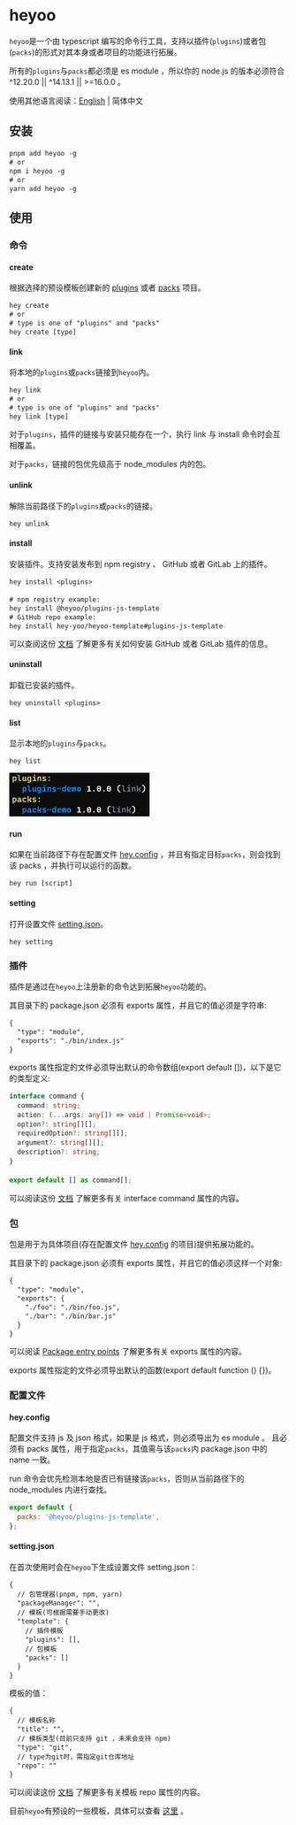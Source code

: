 # heyoo

`heyoo`是一个由 typescript 编写的命令行工具，支持以插件(`plugins`)或者包(`packs`)的形式对其本身或者项目的功能进行拓展。

所有的`plugins`与`packs`都必须是 es module ，所以你的 node.js 的版本必须符合 ^12.20.0 || ^14.13.1 || >=16.0.0 。

使用其他语言阅读：[English](./README.md) | 简体中文

## 安装

```shell
pnpm add heyoo -g
# or
npm i heyoo -g
# or
yarn add heyoo -g
```

## 使用

### 命令

#### create

根据选择的预设模板创建新的 [plugins](#插件) 或者 [packs](#包) 项目。

```shell
hey create
# or
# type is one of "plugins" and "packs"
hey create [type]
```

#### link

将本地的`plugins`或`packs`链接到`heyoo`内。

```shell
hey link
# or
# type is one of "plugins" and "packs"
hey link [type]
```

对于`plugins`，插件的链接与安装只能存在一个，执行 link 与 install 命令时会互相覆盖。

对于`packs`，链接的包优先级高于 node_modules 内的包。

#### unlink

解除当前路径下的`plugins`或`packs`的链接。

```shell
hey unlink
```

#### install

安装插件。支持安装发布到 npm registry 、 GitHub 或者 GitLab 上的插件。

```shell
hey install <plugins>

# npm registry example:
hey install @heyoo/plugins-js-template
# GitHub repo example:
hey install hey-yoo/heyoo-template#plugins-js-template
```

可以查阅这份 [文档](https://www.npmjs.com/package/download-git-repo) 了解更多有关如何安装 GitHub 或者 GitLab 插件的信息。

#### uninstall

卸载已安装的插件。

```shell
hey uninstall <plugins>
```

#### list

显示本地的`plugins`与`packs`。

```shell
hey list
```

![](https://raw.githubusercontent.com/HaolinHom/pic-go-bag/heyoo/heyoo-usage-list.png)

#### run

如果在当前路径下存在配置文件 [hey.config](#heyconfig) ，并且有指定目标`packs`，则会找到该 packs ，并执行可以运行的函数。

```shell
hey run [script]
```

#### setting

打开设置文件 [setting.json](#settingjson)。

```shell
hey setting
```

### 插件

插件是通过在`heyoo`上注册新的命令达到拓展`heyoo`功能的。

其目录下的 package.json 必须有 exports 属性，并且它的值必须是字符串:

```json5
{
  "type": "module",
  "exports": "./bin/index.js"
}
```

exports 属性指定的文件必须导出默认的命令数组(export default [])，以下是它的类型定义:

```typescript
interface command {
  command: string;
  action: (...args: any[]) => void | Promise<void>;
  option?: string[][];
  requiredOption?: string[][];
  argument?: string[][];
  description?: string;
}

export default [] as command[];
```

可以阅读这份 [文档](https://github.com/tj/commander.js#readme) 了解更多有关 interface command 属性的内容。

### 包

包是用于为具体项目(存在配置文件 [hey.config](#heyconfig) 的项目)提供拓展功能的。

其目录下的 package.json 必须有 exports 属性，并且它的值必须这样一个对象:

```json5
{
  "type": "module",
  "exports": {
    "./foo": "./bin/foo.js",
    "./bar": "./bin/bar.js"
  }
}
```

可以阅读 [Package entry points](https://nodejs.org/api/packages.html#packages_package_entry_points) 了解更多有关 exports 属性的内容。

exports 属性指定的文件必须导出默认的函数(export default function () {})。

### 配置文件

#### hey.config

配置文件支持 js 及 json 格式，如果是 js 格式，则必须导出为 es module 。
且必须有 packs 属性，用于指定`packs`，其值需与该`packs`内 package.json 中的 name 一致。

run 命令会优先检测本地是否已有链接该`packs`，否则从当前路径下的 node_modules 内进行查找。

```javascript
export default {
  packs: '@heyoo/plugins-js-template',
};
```

#### setting.json

在首次使用时会在`heyoo`下生成设置文件 setting.json：

```json5
{
  // 包管理器(pnpm, npm, yarn)
  "packageManager": "",
  // 模板(可根据需要手动更改)
  "template": {
    // 插件模板
    "plugins": [],
    // 包模板
    "packs": []
  }
}
```

模板的值：

```json5
{
  // 模板名称
  "title": "",
  // 模板类型(目前只支持 git ，未来会支持 npm)
  "type": "git",
  // type为git时，需指定git仓库地址
  "repo": ""
}
```

可以阅读这份 [文档](https://www.npmjs.com/package/download-git-repo) 了解更多有关模板 repo 属性的内容。

目前`heyoo`有预设的一些模板，具体可以查看 [这里](https://github.com/hey-yoo/heyoo-template#readme) 。
